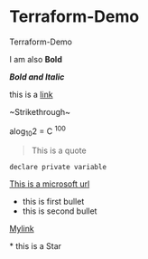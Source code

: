 # Terraform-Demo
Terraform-Demo

I am also __Bold__

***Bold and Italic***

this is a <ins> link </ins>

~Strikethrough~

alog<sub>10</sub>2 = C <sup> 100 </sup>

> This is a quote

`declare private variable`

[This is a microsoft url](https://microsoft.com)

- this is first bullet
- this is second bullet

<a href="https://www.microsoft.com"> Mylink </a>

\* this is a Star
